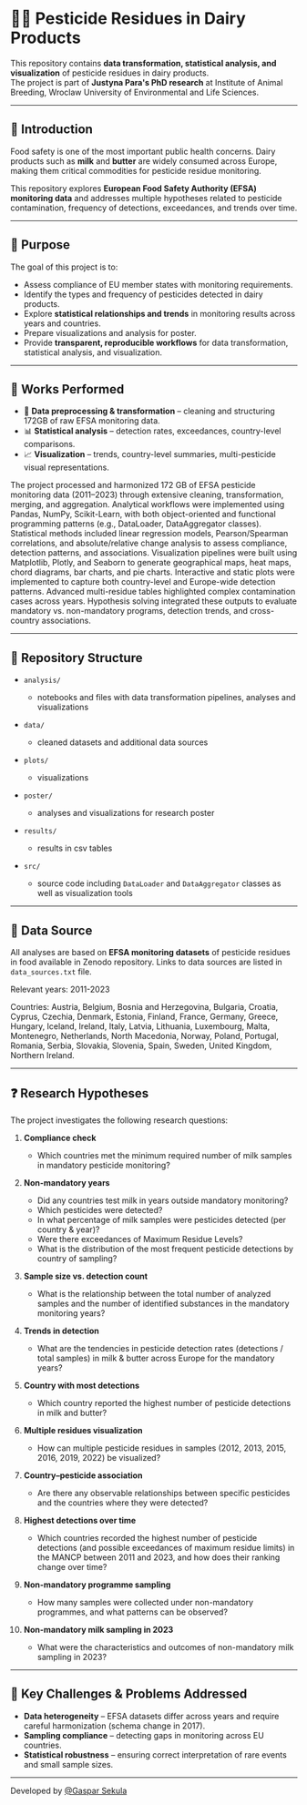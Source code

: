 # 🥛🐄 Pesticide Residues in Dairy Products

This repository contains **data transformation, statistical analysis, and visualization** of pesticide residues in dairy products.  
The project is part of **Justyna Para's PhD research** at Institute of Animal Breeding, Wroclaw University of Environmental and Life Sciences.

---

## 📌 Introduction

Food safety is one of the most important public health concerns. Dairy products such as **milk** and **butter** are widely consumed across Europe, making them critical commodities for pesticide residue monitoring.  

This repository explores **European Food Safety Authority (EFSA) monitoring data** and addresses multiple hypotheses related to pesticide contamination, frequency of detections, exceedances, and trends over time.

---

## 🎯 Purpose

The goal of this project is to:
- Assess compliance of EU member states with monitoring requirements.  
- Identify the types and frequency of pesticides detected in dairy products.  
- Explore **statistical relationships and trends** in monitoring results across years and countries.  
- Prepare visualizations and analysis for poster.
- Provide **transparent, reproducible workflows** for data transformation, statistical analysis, and visualization.  

---

## 🧪 Works Performed

- 📂 **Data preprocessing & transformation** – cleaning and structuring 172GB of raw EFSA monitoring data.  
- 📊 **Statistical analysis** – detection rates, exceedances, country-level comparisons.  
- 📈 **Visualization** – trends, country-level summaries, multi-pesticide visual representations.  


The project processed and harmonized 172 GB of EFSA pesticide monitoring data (2011–2023) through extensive cleaning, transformation, merging, and aggregation. Analytical workflows were implemented using Pandas, NumPy, Scikit-Learn, with both object-oriented and functional programming patterns (e.g., DataLoader, DataAggregator classes). Statistical methods included linear regression models, Pearson/Spearman correlations, and absolute/relative change analysis to assess compliance, detection patterns, and associations. Visualization pipelines were built using Matplotlib, Plotly, and Seaborn to generate geographical maps, heat maps, chord diagrams, bar charts, and pie charts. Interactive and static plots were implemented to capture both country-level and Europe-wide detection patterns. Advanced multi-residue tables highlighted complex contamination cases across years. Hypothesis solving integrated these outputs to evaluate mandatory vs. non-mandatory programs, detection trends, and cross-country associations.

---

## 📂 Repository Structure

- `analysis/` 
    - notebooks and files with data transformation pipelines, analyses and visualizations

- `data/`
    - cleaned datasets and additional data sources

- `plots/`
    - visualizations

- `poster/`
    - analyses and visualizations for research poster

- `results/`
    - results in csv tables

- `src/`
    - source code including `DataLoader` and `DataAggregator` classes as well as visualization tools



---

## 📑 Data Source

All analyses are based on **EFSA monitoring datasets** of pesticide residues in food available in Zenodo repository. Links to data sources are listed in `data_sources.txt` file.

Relevant years: 2011-2023

Countries: Austria, Belgium, Bosnia and Herzegovina, Bulgaria, Croatia, Cyprus, Czechia, Denmark, Estonia, Finland, France, Germany, Greece, Hungary, Iceland, Ireland, Italy, Latvia, Lithuania, Luxembourg, Malta, Montenegro, Netherlands, North Macedonia, Norway, Poland, Portugal, Romania, Serbia, Slovakia, Slovenia, Spain, Sweden, United Kingdom, Northern Ireland.


---

## ❓ Research Hypotheses

The project investigates the following research questions:

1. **Compliance check**  
   - Which countries met the minimum required number of milk samples in mandatory pesticide monitoring?  

2. **Non-mandatory years**  
   - Did any countries test milk in years outside mandatory monitoring?  
   - Which pesticides were detected? 
   - In what percentage of milk samples were pesticides detected (per country & year)?  
   - Were there exceedances of Maximum Residue Levels?  
   - What is the distribution of the most frequent pesticide detections by country of sampling?  

3. **Sample size vs. detection count**  
   - What is the relationship between the total number of analyzed samples and the number of identified substances in the mandatory monitoring years?  

4. **Trends in detection**  
   - What are the tendencies in pesticide detection rates (detections / total samples) in milk & butter across Europe for the mandatory years?  

5. **Country with most detections**  
   - Which country reported the highest number of pesticide detections in milk and butter?  

6. **Multiple residues visualization**  
   - How can multiple pesticide residues in samples (2012, 2013, 2015, 2016, 2019, 2022) be visualized?  

7. **Country–pesticide association**  
   - Are there any observable relationships between specific pesticides and the countries where they were detected?  

8. **Highest detections over time**
    - Which countries recorded the highest number of pesticide detections (and possible exceedances of maximum residue limits) in the MANCP between 2011 and 2023, and how does their ranking change over time?

9. **Non-mandatory programme sampling**
    - How many samples were collected under non-mandatory programmes, and what patterns can be observed?

10. **Non-mandatory milk sampling in 2023**
    - What were the characteristics and outcomes of non-mandatory milk sampling in 2023?


---

## 🔎 Key Challenges & Problems Addressed

- **Data heterogeneity** – EFSA datasets differ across years and require careful harmonization (schema change in 2017).  
- **Sampling compliance** – detecting gaps in monitoring across EU countries.  
- **Statistical robustness** – ensuring correct interpretation of rare events and small sample sizes.  


---

Developed by [@Gaspar Sekula](https://github.com/GasparSekula) 
